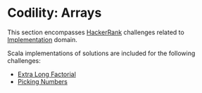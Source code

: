 # Codility: Arrays

This section encompasses [HackerRank](https://www.hackerrank.com/dashboard) challenges related to [Implementation](https://www.hackerrank.com/domains/algorithms?filters%5Bsubdomains%5D%5B%5D=implementation) domain.
 
Scala implementations of solutions are included for the following challenges:

* [Extra Long Factorial](extra-long-factorial.md)
* [Picking Numbers](picking-numbers.md)

